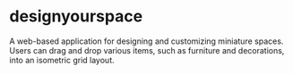 # designyourspace
A web-based application for designing and customizing miniature spaces. Users can drag and drop various items, such as furniture and decorations, into an isometric grid layout. 
